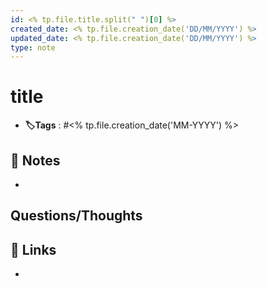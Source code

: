 ```yaml
---
id: <% tp.file.title.split(" ")[0] %>
created_date: <% tp.file.creation_date('DD/MM/YYYY') %>
updated_date: <% tp.file.creation_date('DD/MM/YYYY') %>
type: note
---
```


#  title
- **🏷️Tags** :  #<% tp.file.creation_date('MM-YYYY') %> 

## 📝 Notes
- 


## Questions/Thoughts


## 🔗 Links
- 